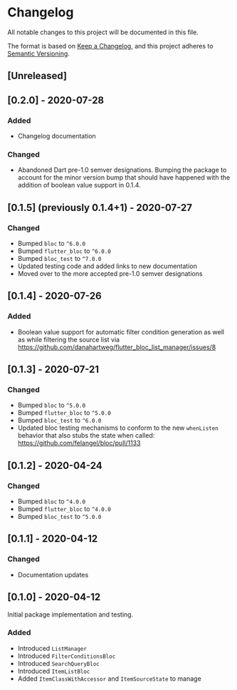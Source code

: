 # Changelog
All notable changes to this project will be documented in this file.

The format is based on [Keep a Changelog](https://keepachangelog.com/en/1.0.0/),
and this project adheres to [Semantic Versioning](https://semver.org/spec/v2.0.0.html).

## [Unreleased]

## [0.2.0] - 2020-07-28
### Added
- Changelog documentation

### Changed
- Abandoned Dart pre-1.0 semver designations. Bumping the package to account for the minor version bump that should have happened with the addition of boolean value support in 0.1.4.

## [0.1.5] (previously 0.1.4+1) - 2020-07-27
### Changed
- Bumped `bloc` to `^6.0.0`
- Bumped `flutter_bloc` to `^6.0.0`
- Bumped `bloc_test` to `^7.0.0`
- Updated testing code and added links to new documentation
- Moved over to the more accepted pre-1.0 semver designations

## [0.1.4] - 2020-07-26
### Added
- Boolean value support for automatic filter condition generation as well as while filtering the source list via https://github.com/danahartweg/flutter_bloc_list_manager/issues/8

## [0.1.3] - 2020-07-21
### Changed
- Bumped `bloc` to `^5.0.0`
- Bumped `flutter_bloc` to `^5.0.0`
- Bumped `bloc_test` to `^6.0.0`
- Updated bloc testing mechanisms to conform to the new `whenListen` behavior that also stubs the state when called: https://github.com/felangel/bloc/pull/1133

## [0.1.2] - 2020-04-24
### Changed
- Bumped `bloc` to `^4.0.0`
- Bumped `flutter_bloc` to `^4.0.0`
- Bumped `bloc_test` to `^5.0.0`

## [0.1.1] - 2020-04-12
### Changed
- Documentation updates

## [0.1.0] - 2020-04-12
Initial package implementation and testing.

### Added
- Introduced `ListManager`
- Introduced `FilterConditionsBloc`
- Introduced `SearchQueryBloc`
- Introduced `ItemListBloc`
- Added `ItemClassWithAccessor` and `ItemSourceState` to manage
